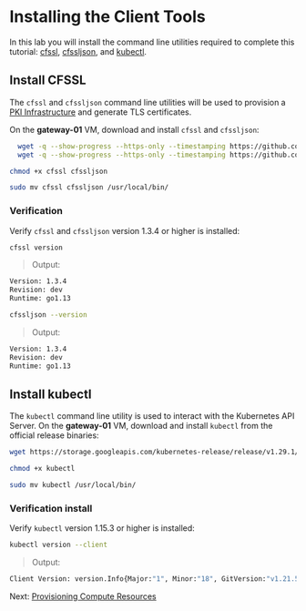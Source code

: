 # Installing the Client Tools

In this lab you will install the command line utilities required to complete this tutorial: [cfssl](https://github.com/cloudflare/cfssl), [cfssljson](https://github.com/cloudflare/cfssl), and [kubectl](https://kubernetes.io/docs/tasks/tools/install-kubectl).

## Install CFSSL

The `cfssl` and `cfssljson` command line utilities will be used to provision a [PKI Infrastructure](https://en.wikipedia.org/wiki/Public_key_infrastructure) and generate TLS certificates.

On the **gateway-01** VM, download and install `cfssl` and `cfssljson`:

```bash
  wget -q --show-progress --https-only --timestamping https://github.com/cloudflare/cfssl/releases/download/v1.6.4/cfssl_1.6.4_linux_amd64 -O cfssl
  wget -q --show-progress --https-only --timestamping https://github.com/cloudflare/cfssl/releases/download/v1.6.4/cfssljson_1.6.4_linux_amd64  -O cfssljson
```

```bash
chmod +x cfssl cfssljson
```

```bash
sudo mv cfssl cfssljson /usr/local/bin/
```

### Verification

Verify `cfssl` and `cfssljson` version 1.3.4 or higher is installed:

```bash
cfssl version
```

> Output:

```bash
Version: 1.3.4
Revision: dev
Runtime: go1.13
```

```bash
cfssljson --version
```

> Output:

```bash
Version: 1.3.4
Revision: dev
Runtime: go1.13
```

## Install kubectl

The `kubectl` command line utility is used to interact with the Kubernetes API Server. On the **gateway-01** VM, download and install `kubectl` from the official release binaries:

```bash
wget https://storage.googleapis.com/kubernetes-release/release/v1.29.1/bin/linux/amd64/kubectl
```

```bash
chmod +x kubectl
```

```bash
sudo mv kubectl /usr/local/bin/
```

### Verification install

Verify `kubectl` version 1.15.3 or higher is installed:

```bash
kubectl version --client
```

> Output:

```bash
Client Version: version.Info{Major:"1", Minor:"18", GitVersion:"v1.21.5", GitCommit:"c96aede7b5205121079932896c4ad89bb93260af", GitTreeState:"clean", BuildDate:"2020-06-17T11:41:22Z", GoVersion:"go1.16.5", Compiler:"gc", Platform:"linux/amd64"}
```

Next: [Provisioning Compute Resources](03-compute-resources.md)
